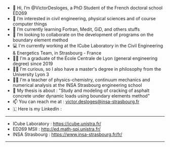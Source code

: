 - 👋 Hi, I’m @VictorDesloges, a PhD Student of the French doctoral school ED269
- 👀 I’m interested in civil engineering, physical sciences and of course computer things
- 🌱 I’m currently learning Fortran, Medit, GiD, and others stuffs
- 💌 I’m looking to collaborate on the development of programs on the boundary element method
- 💻 I'm currently working at the ICube Laboratory in the Civil Engineering & Energetics Team, in Strasbourg - France
- 👨‍🎓 I'm a graduate of the École Centrale de Lyon (general engineering degree) since 2019
- 🙇‍♂️ I'm curious, so I also have a master's degree in philosophy from the University Lyon 3
- 👨‍🏫 I'm a teacher of physics-chemistry, continuum mechanics and numerical analysis at the INSA Strasbourg engineering school
- 🚧 My thesis is about : "Study and modeling of cracking of asphalt concrete under dynamic loads using boundary elements method"
- 📫 You can reach me at : victor.desloges@insa-strasbourg.fr
- 🇱 Here is my LinkedIn : 
- - - - - - - - - - - - - - - - - - - - - - - - - - - - - - - - - - - - - - - - - - - - - - - - - - - - - - - - - - - - - - - - -

- ICube Laboratory : https://icube.unistra.fr/
- ED269 MSII : http://ed.math-spi.unistra.fr/
- INSA Strasbourg : https://www.insa-strasbourg.fr/fr/

- - - - - - - - - - - - - - - - - - - - - - - - - - - - - - - - - - - - - - - - - - - - - - - - - - - - - - - - - - - - - - - - -
